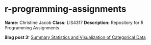 # r-programming-assignments
**Name:** Christine Jacob
**Class:** LIS4317
**Description:** Repository for R Programming Assignments

**Blog post 3:** [Summary Statistics and Visualization of Categorical Data](https://christinejacobrp.blogspot.com/2025/09/module-3-assignment-summary-statistics.html)

